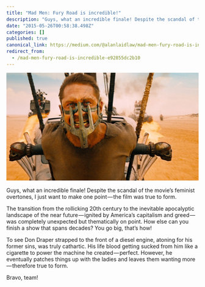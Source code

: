 ```yaml
---
title: "Mad Men: Fury Road is incredible!"
description: "Guys, what an incredible finale! Despite the scandal of the movie’s feminist overtones, I just want to make one point — the film was true…"
date: "2015-05-26T00:58:38.498Z"
categories: []
published: true
canonical_link: https://medium.com/@alanlaidlaw/mad-men-fury-road-is-incredible-e92855dc2b10
redirect_from:
  - /mad-men-fury-road-is-incredible-e92855dc2b10
---
```


![](./asset-1.jpeg)

Guys, what an incredible finale! Despite the scandal of the movie’s feminist overtones, I just want to make one point — the film was true to form.

The transition from the rollicking 20th century to the inevitable apocalyptic landscape of the near future — ignited by America’s capitalism and greed — was completely unexpected but thematically on point. How else can you finish a show that spans decades? You go big, that’s how!

To see Don Draper strapped to the front of a diesel engine, atoning for his former sins, was truly cathartic. His life blood getting sucked from him like a cigarette to power the machine he created — perfect. However, he eventually patches things up with the ladies and leaves them wanting more — therefore true to form.

Bravo, team!
